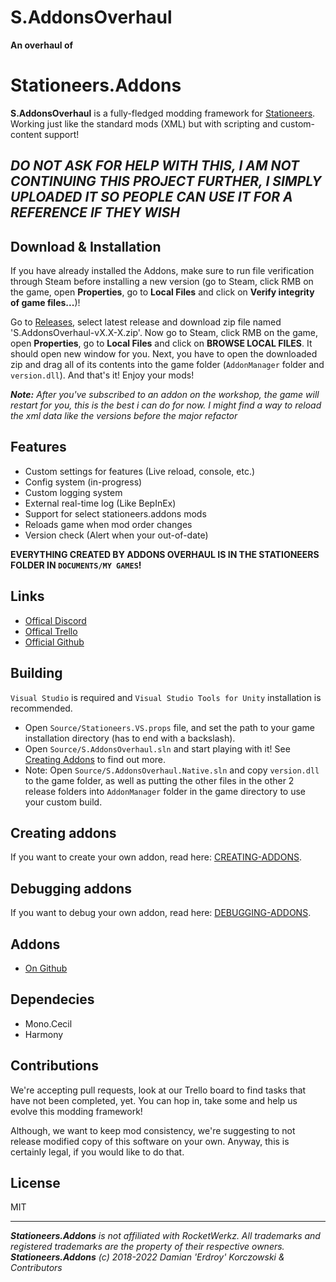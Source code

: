 # S.AddonsOverhaul
**An overhaul of**
# Stationeers.Addons
**S.AddonsOverhaul** is a fully-fledged modding framework for [Stationeers](https://store.steampowered.com/app/544550/Stationeers/). Working just like the standard mods (XML) but with scripting and custom-content support!

## ***DO NOT ASK FOR HELP WITH THIS, I AM NOT CONTINUING THIS PROJECT FURTHER, I SIMPLY UPLOADED IT SO PEOPLE CAN USE IT FOR A REFERENCE IF THEY WISH***

## Download & Installation
If you have already installed the Addons, make sure to run file verification through Steam before installing a new version (go to Steam, click RMB on the game, open **Properties**, go to **Local Files** and click on **Verify integrity of game files...**)!
 
Go to [Releases](https://github.com/TerameTechYT/S.AddonsOverhaul/releases), select latest release and download zip file named 'S.AddonsOverhaul-vX.X-X.zip'. Now go to Steam, click RMB on the game, open **Properties**, go to **Local Files** and click on **BROWSE LOCAL FILES**. It should open new window for you. Next, you have to open the downloaded zip and drag all of its contents into the game folder (`AddonManager` folder and `version.dll`). And that's it! Enjoy your mods!

***Note:** After you've subscribed to an addon on the workshop, the game will restart for you, this is the best i can do for now. I might find a way to reload the xml data like the versions before the major refactor*

## Features
* Custom settings for features (Live reload, console, etc.)
* Config system (in-progress)
* Custom logging system
* External real-time log (Like BepInEx)
* Support for select stationeers.addons mods
* Reloads game when mod order changes
* Version check (Alert when your out-of-date)

**EVERYTHING CREATED BY ADDONS OVERHAUL IS IN THE STATIONEERS FOLDER IN `DOCUMENTS/MY GAMES`!**

## Links
* [Offical Discord](https://discord.gg/b6kFrUATdm)
* [Offical Trello](https://trello.com/b/zSHKh2XO/stationeersaddons)
* [Official Github](https://github.com/Erdroy/Stationeers.Addons)

## Building 
`Visual Studio` is required and `Visual Studio Tools for Unity` installation is recommended. 
* Open `Source/Stationeers.VS.props` file, and set the path to your game installation directory (has to end with a backslash). 
* Open `Source/S.AddonsOverhaul.sln` and start playing with it! See [Creating Addons](https://github.com/TerameTechYT/S.AddonsOverhaul#creating-addons) to find out more.
* Note: Open `Source/S.AddonsOverhaul.Native.sln` and copy `version.dll` to the game folder, as well as putting the other files in the other 2 release folders into `AddonManager` folder in the game directory to use your custom build.

## Creating addons
If you want to create your own addon, read here: [CREATING-ADDONS](Docs/CREATING-ADDONS.md).

## Debugging addons
If you want to debug your own addon, read here: [DEBUGGING-ADDONS](Docs/DEBUGGING-ADDONS.md).

## Addons
* [On Github](https://github.com/Erdroy/Stationeers.Addons#addons)

## Dependecies
* Mono.Cecil
* Harmony

## Contributions
We're accepting pull requests, look at our Trello board to find tasks that have not been completed, yet.
You can hop in, take some and help us evolve this modding framework!

Although, we want to keep mod consistency, we're suggesting to not release modified copy of this software on your own.
Anyway, this is certainly legal, if you would like to do that.

## License
MIT

___
***Stationeers.Addons** is not affiliated with RocketWerkz. All trademarks and registered trademarks are the property of their respective owners.*<br>
***Stationeers.Addons** (c) 2018-2022 Damian 'Erdroy' Korczowski & Contributors*